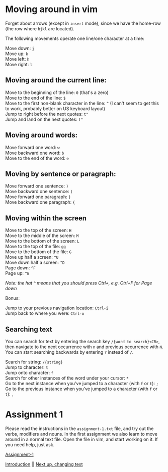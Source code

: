 # Moving around in vim

Forget about arrows (except in `insert` mode), since we have the home-row (the row where `hjkl` are located).

The following movements operate one line/one character at a time:

Move down: `j`\
Move up: `k`\
Move left: `h`\
Move right: `l`

## Moving around the current line:

Move to the beginning of the line: `0` (that's a zero)\
Move to the end of the line: `$`\
Move to the first non-blank character in the line: `^` (I can't seem to get this to work, probably better on US keyboard layout)\
Jump to right before the next quotes: `t"`\
Jump and land on the next quotes: `f"`

## Moving around words:

Move forward one word: `w`\
Move backward one word: `b`\
Move to the end of the word: `e`

## Moving by sentence or paragraph:

Move forward one sentence: `)`\
Move backward one sentence: `(`\
Move forward one paragraph: `}`\
Move backward one paragraph: `{`

## Moving within the screen

Move to the top of the screen: `H`\
Move to the middle of the screen: `M`\
Move to the bottom of the screen: `L`\
Move to the top of the file: `gg`\
Move to the bottom of the file: `G`\
Move up half a screen: `^U`\
Move down half a screen: `^D`\
Page down: `^F`\
Page up: `^B`

_Note: the hat ^ means that you should press Ctrl+<character>, e.g. Ctrl+F for Page down_

Bonus:

Jump to your previous navigation location: `Ctrl-i`\
Jump back to where you were: `Ctrl-o`

## Searching text

You can search for text by entering the search key `/{word to search}<CR>`, then navigate to the next occurrence with `n` and previous occurrence with `N`. You can start searching backwards by entering `?` instead of `/`.

Search for string: `/{string}`\
Jump to character: `t`\
Jump onto character: `f`\
Search for other instances of the word under your cursor: `*`\
Go to the next instance when you've jumped to a character (with `f` or `t`): `;`\
Go to the previous instance when you've jumped to a character (with `f` or `t`): `,`


# Assignment 1

Please read the instructions in the `assignment-1.txt` file, and try out the verbs, modifiers and nouns.
In the first assignment we also learn to move around in a normal text file. Open the file in vim, and start working on it.
If you need help, just ask.

[Assignment-1](assignment-1.txt)

[Introduction](introduction.md) || [Next up, changing text](changing-text.md)
